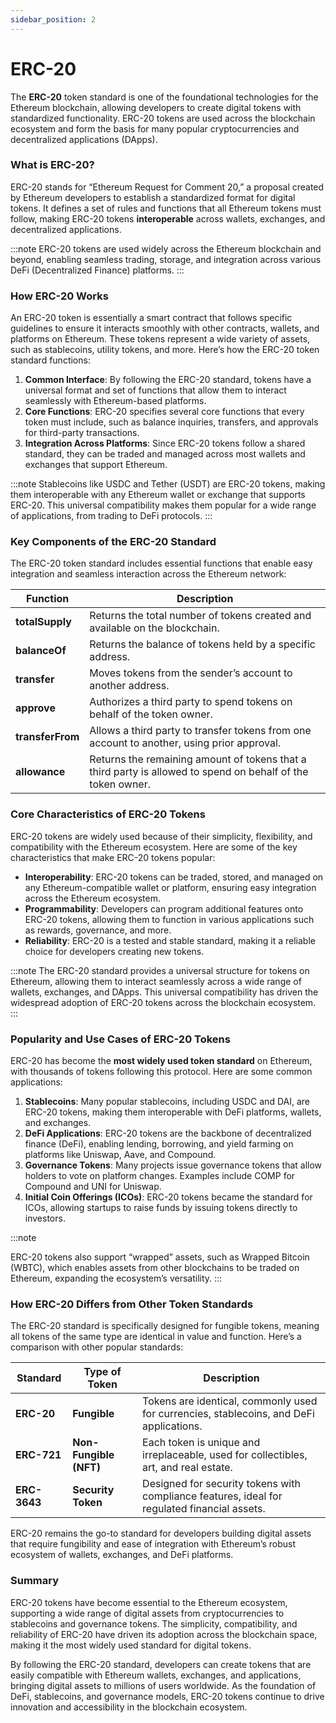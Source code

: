 ```yaml
---
sidebar_position: 2
---
```


# ERC-20
The **ERC-20** token standard is one of the foundational technologies for the Ethereum blockchain, allowing developers to create digital tokens with standardized functionality. ERC-20 tokens are used across the blockchain ecosystem and form the basis for many popular cryptocurrencies and decentralized applications (DApps).

### What is ERC-20?

ERC-20 stands for “Ethereum Request for Comment 20,” a proposal created by Ethereum developers to establish a standardized format for digital tokens. It defines a set of rules and functions that all Ethereum tokens must follow, making ERC-20 tokens **interoperable** across wallets, exchanges, and decentralized applications.

:::note
ERC-20 tokens are used widely across the Ethereum blockchain and beyond, enabling seamless trading, storage, and integration across various DeFi (Decentralized Finance) platforms.
:::

### How ERC-20 Works

An ERC-20 token is essentially a smart contract that follows specific guidelines to ensure it interacts smoothly with other contracts, wallets, and platforms on Ethereum. These tokens represent a wide variety of assets, such as stablecoins, utility tokens, and more. Here’s how the ERC-20 token standard functions:

1. **Common Interface**: By following the ERC-20 standard, tokens have a universal format and set of functions that allow them to interact seamlessly with Ethereum-based platforms.
2. **Core Functions**: ERC-20 specifies several core functions that every token must include, such as balance inquiries, transfers, and approvals for third-party transactions.
3. **Integration Across Platforms**: Since ERC-20 tokens follow a shared standard, they can be traded and managed across most wallets and exchanges that support Ethereum.

:::note
Stablecoins like USDC and Tether (USDT) are ERC-20 tokens, making them interoperable with any Ethereum wallet or exchange that supports ERC-20. This universal compatibility makes them popular for a wide range of applications, from trading to DeFi protocols.
:::

### Key Components of the ERC-20 Standard

The ERC-20 token standard includes essential functions that enable easy integration and seamless interaction across the Ethereum network:

| Function | Description |
| --- | --- |
| **totalSupply** | Returns the total number of tokens created and available on the blockchain. |
| **balanceOf** | Returns the balance of tokens held by a specific address. |
| **transfer** | Moves tokens from the sender’s account to another address. |
| **approve** | Authorizes a third party to spend tokens on behalf of the token owner. |
| **transferFrom** | Allows a third party to transfer tokens from one account to another, using prior approval. |
| **allowance** | Returns the remaining amount of tokens that a third party is allowed to spend on behalf of the token owner. |

### Core Characteristics of ERC-20 Tokens

ERC-20 tokens are widely used because of their simplicity, flexibility, and compatibility with the Ethereum ecosystem. Here are some of the key characteristics that make ERC-20 tokens popular:

- **Interoperability**: ERC-20 tokens can be traded, stored, and managed on any Ethereum-compatible wallet or platform, ensuring easy integration across the Ethereum ecosystem.
- **Programmability**: Developers can program additional features onto ERC-20 tokens, allowing them to function in various applications such as rewards, governance, and more.
- **Reliability**: ERC-20 is a tested and stable standard, making it a reliable choice for developers creating new tokens.

:::note
The ERC-20 standard provides a universal structure for tokens on Ethereum, allowing them to interact seamlessly across a wide range of wallets, exchanges, and DApps. This universal compatibility has driven the widespread adoption of ERC-20 tokens across the blockchain ecosystem.
:::


### Popularity and Use Cases of ERC-20 Tokens

ERC-20 has become the **most widely used token standard** on Ethereum, with thousands of tokens following this protocol. Here are some common applications:

1. **Stablecoins**: Many popular stablecoins, including USDC and DAI, are ERC-20 tokens, making them interoperable with DeFi platforms, wallets, and exchanges.
2. **DeFi Applications**: ERC-20 tokens are the backbone of decentralized finance (DeFi), enabling lending, borrowing, and yield farming on platforms like Uniswap, Aave, and Compound.
3. **Governance Tokens**: Many projects issue governance tokens that allow holders to vote on platform changes. Examples include COMP for Compound and UNI for Uniswap.
4. **Initial Coin Offerings (ICOs)**: ERC-20 tokens became the standard for ICOs, allowing startups to raise funds by issuing tokens directly to investors.

:::note

ERC-20 tokens also support “wrapped” assets, such as Wrapped Bitcoin (WBTC), which enables assets from other blockchains to be traded on Ethereum, expanding the ecosystem’s versatility.
:::


### How ERC-20 Differs from Other Token Standards

The ERC-20 standard is specifically designed for fungible tokens, meaning all tokens of the same type are identical in value and function. Here’s a comparison with other popular standards:

| **Standard** | **Type of Token** | **Description** |
| --- | --- | --- |
| **ERC-20** | **Fungible** | Tokens are identical, commonly used for currencies, stablecoins, and DeFi applications. |
| **ERC-721** | **Non-Fungible (NFT)** | Each token is unique and irreplaceable, used for collectibles, art, and real estate. |
| **ERC-3643** | **Security Token** | Designed for security tokens with compliance features, ideal for regulated financial assets. |

ERC-20 remains the go-to standard for developers building digital assets that require fungibility and ease of integration with Ethereum’s robust ecosystem of wallets, exchanges, and DeFi platforms.

### Summary

ERC-20 tokens have become essential to the Ethereum ecosystem, supporting a wide range of digital assets from cryptocurrencies to stablecoins and governance tokens. The simplicity, compatibility, and reliability of ERC-20 have driven its adoption across the blockchain space, making it the most widely used standard for digital tokens.

By following the ERC-20 standard, developers can create tokens that are easily compatible with Ethereum wallets, exchanges, and applications, bringing digital assets to millions of users worldwide. As the foundation of DeFi, stablecoins, and governance models, ERC-20 tokens continue to drive innovation and accessibility in the blockchain ecosystem.
